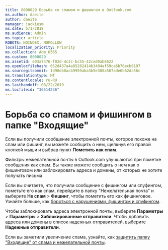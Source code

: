 ```yaml
---
title: 8000029 Борьба со спамом и фишингом в Outlook.com
ms.author: daeite
author: daeite
manager: jackiesm
ms.date: 5/1/2018
ms.audience: Admin
ms.topic: article
ROBOTS: NOINDEX, NOFOLLOW
localization_priority: Priority
ms.collection: Adm_O365
ms.custom: 8000029
ms.assetid: e03a7476-f02d-4c2c-bc55-42cad0ab8622
ms.openlocfilehash: 652d437a4a85282414b3404af59ca6b76ecb6197
ms.sourcegitcommit: 1d98db8acb9959aba3b5e308a567ade6b62da56c
ms.translationtype: HT
ms.contentlocale: ru-RU
ms.lasthandoff: 08/22/2019
ms.locfileid: "36514236"
---
```

# <a name="deal-with-spam-or-phishing-scams-in-your-inbox"></a>Борьба со спамом и фишингом в папке "Входящие"

Если вы получили сообщение электронной почты, которое похоже на спам или фишинг, вы можете сообщить о нем, щелкнув его правой кнопкой мыши и выбрав пункт **Пометить как спам**. 
  
Фильтры нежелательной почты в Outlook.com улучшаются при пометке сообщения как спам. Вы также можете сообщить о нем как о фишинговом или заблокировать адреса и домены, от которых не хотите получать письма.
  
Если вы считаете, что получили сообщение с фишингом или спуфингом, пометьте его как спам, перейдите в папку "Нежелательная почта" и выберите **Не спам** \> **Фишинг**, чтобы пометить его как фишинговое. Узнайте больше, как [бороться с нарушениями, фишингом и спуфингом](https://go.microsoft.com/fwlink/p/?linkid=873139).
  
Чтобы заблокировать адреса электронной почты, выберите **Параметры** \> **Параметры** \> **Заблокированные отправители**. Чтобы добавить адреса или домены в список надежных отправителей, выберите **Надежные отправители**. 
  
Если вы заметили увеличение спама, узнайте, как [защитить папку "Входящие" от спама и нежелательной почты](https://go.microsoft.com/fwlink/p/?linkid=873140).
  

